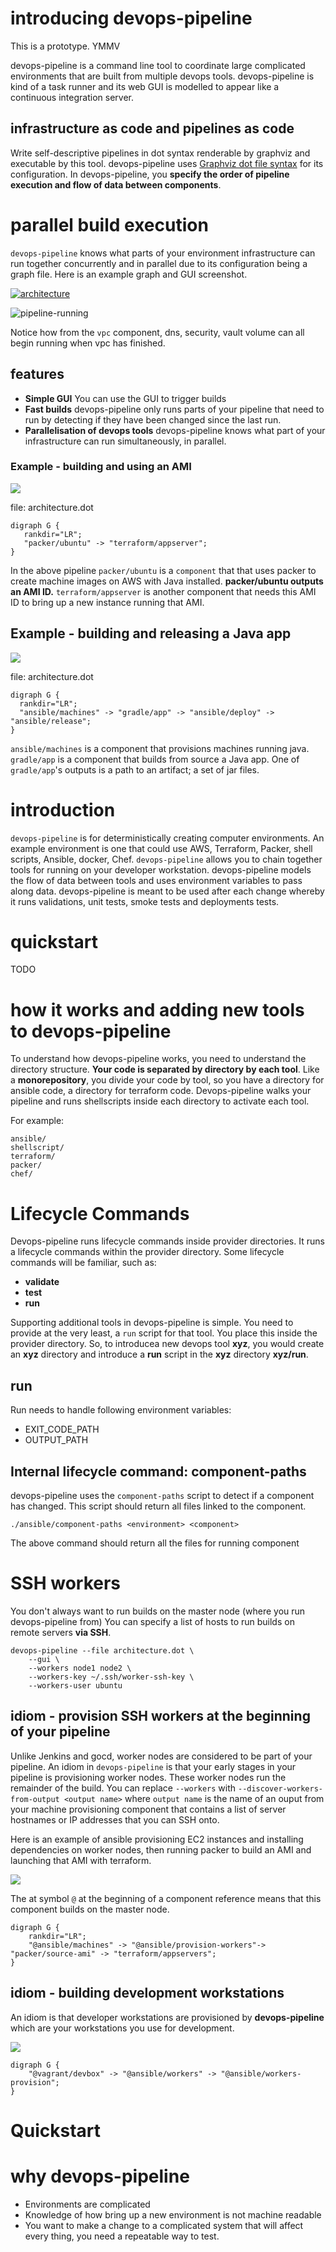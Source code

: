 # introducing devops-pipeline

This is a prototype. YMMV

devops-pipeline is a command line tool to coordinate large complicated environments that are built from multiple devops tools. devops-pipeline is kind of a task runner and its web GUI is modelled to appear like a continuous integration server.

## infrastructure as code and pipelines as code

Write self-descriptive pipelines in dot syntax renderable by graphviz and executable by this tool. devops-pipeline uses [Graphviz dot file syntax](https://en.wikipedia.org/wiki/DOT_(graph_description_language)) for its configuration. In devops-pipeline, you **specify the order of pipeline execution and flow of data between components**.


# parallel build execution

`devops-pipeline` knows what parts of your environment infrastructure can run together concurrently and in parallel due to its configuration being a graph file. Here is an example graph and GUI screenshot.

[![architecture](architecture.svg)](https://github.com/samsquire/devops-pipeline/blob/master/docs/architecture.svg)

![pipeline-running](parallel-components.png)

Notice how from the `vpc` component, dns, security, vault volume can all begin running when vpc has finished.

## features

 * **Simple GUI** You can use the GUI to trigger builds
 * **Fast builds** devops-pipeline only runs parts of your pipeline that need to run by detecting if they have been changed since the last run.
 * **Parallelisation of devops tools** devops-pipeline knows what part of your infrastructure can run simultaneously, in parallel.

### Example - building and using an AMI

![](java-server.svg)

file: architecture.dot
```
digraph G {
   rankdir="LR";
   "packer/ubuntu" -> "terraform/appserver";
}
```

In the above pipeline `packer/ubuntu` is a `component` that that uses packer to create machine images on AWS with Java installed. **packer/ubuntu outputs an AMI ID.** `terraform/appserver` is another component that needs this AMI ID to bring up a new instance running that AMI.

## Example - building and releasing a Java app

![](gradle-app.svg)

file: architecture.dot

```
digraph G {
  rankdir="LR";
  "ansible/machines" -> "gradle/app" -> "ansible/deploy" -> "ansible/release";
}
```
`ansible/machines` is a component that provisions machines running java.
`gradle/app` is a component that builds from source a Java app. One of `gradle/app`'s outputs is a path to an artifact; a set of jar files.

# introduction

`devops-pipeline` is for deterministically creating computer environments. An example environment is one that could use AWS, Terraform, Packer, shell scripts, Ansible, docker, Chef. `devops-pipeline` allows you to chain together tools for running on your developer workstation. devops-pipeline models the flow of data between tools and uses environment variables to pass along data. devops-pipeline is meant to be used after each change whereby it runs validations, unit tests, smoke tests and deployments tests.

# quickstart

TODO

# how it works and adding new tools to devops-pipeline

To understand how devops-pipeline works, you need to understand the directory structure. **Your code is separated by directory by each tool**. Like a **monorepository**, you divide your code by tool, so you have a directory for ansible code, a directory for terraform code. Devops-pipeline walks your pipeline and runs shellscripts inside each directory to activate each tool.

For example:

```
ansible/
shellscript/
terraform/
packer/
chef/
```

# Lifecycle Commands

Devops-pipeline runs lifecycle commands inside provider directories. It runs a lifecycle commands within the provider directory. Some lifecycle commands will be familiar, such as:

 * **validate**
 * **test**
 * **run**

Supporting additional tools in devops-pipeline is simple. You need to provide at the very least, a `run` script for that tool. You place this inside the provider directory. So, to introducea new devops tool **xyz**, you would create an **xyz** directory and introduce a **run** script in the **xyz** directory **xyz/run**.

## run

Run needs to handle following environment variables:

* EXIT_CODE_PATH
* OUTPUT_PATH

## Internal lifecycle command: component-paths

devops-pipeline uses the `component-paths` script to detect if a component has changed. This script should return all files linked to the component.

```
./ansible/component-paths <environment> <component>
```

The above command should return all the files for running component

# SSH workers

You don't always want to run builds on the master node (where you run devops-pipeline from) You can specify a list of hosts to run builds on remote servers **via SSH**.

```
devops-pipeline --file architecture.dot \
    --gui \
    --workers node1 node2 \
    --workers-key ~/.ssh/worker-ssh-key \
    --workers-user ubuntu
```

## idiom - provision SSH workers at the beginning of your pipeline

Unlike Jenkins and gocd, worker nodes are considered to be part of your pipeline. An idiom in `devops-pipeline` is that your early stages in your pipeline is provisioning worker nodes. These worker nodes run the remainder of the build. You can replace `--workers` with `--discover-workers-from-output <output name>` where `output name` is the name of an ouput from your machine provisioning component that contains a list of server hostnames or IP addresses that you can SSH onto.

Here is an example of ansible provisioning EC2 instances and installing dependencies on worker nodes, then running packer to build an AMI and launching that AMI with terraform.

![](worker-provisioning.svg)

The at symbol `@` at the beginning of a component reference means that this component builds on the master node.

```
digraph G {
	rankdir="LR";
	"@ansible/machines" -> "@ansible/provision-workers"-> "packer/source-ami" -> "terraform/appservers";
}
```

## idiom - building development workstations

An idiom is that developer workstations are provisioned by **devops-pipeline** which are your workstations you use for development.

![](devbox.svg)

```
digraph G {
	"@vagrant/devbox" -> "@ansible/workers" -> "@ansible/workers-provision";
}
```

# Quickstart


# why devops-pipeline

* Environments are complicated
* Knowledge of how bring up a new environment is not machine readable
* You want to make a change to a complicated system that will affect every thing, you need a repeatable way to test.
